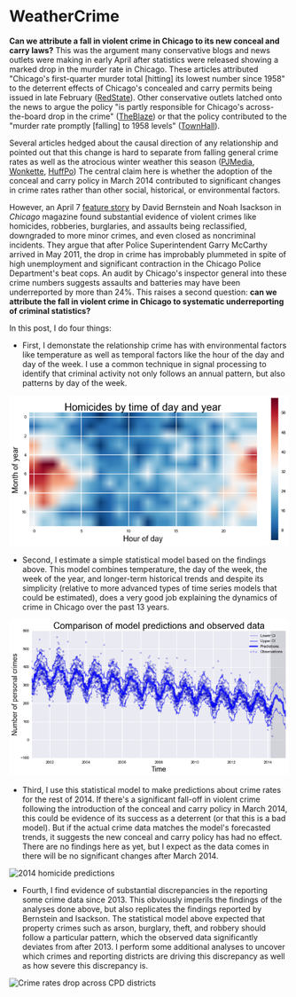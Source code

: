 WeatherCrime
============

**Can we attribute a fall in violent crime in Chicago to its new conceal and carry laws?** This was the argument many conservative blogs and news outlets were making in early April after statistics were released showing a marked drop in the murder rate in Chicago. These articles attributed "Chicago's first-quarter murder total \[hitting\] its lowest number since 1958" to the deterrent effects of Chicago's concealed and carry permits being issued in late February \([RedState](http://www.redstate.com/2014/04/04/chicagos-murder-rate-plummets-concealed-carry-law/)\). Other conservative outlets latched onto the news to argue the policy "is partly responsible for Chicago's across-the-board drop in the crime" \([TheBlaze](http://www.theblaze.com/stories/2014/04/04/gun-control-advocates-who-say-more-guns-equal-more-crime-might-not-want-to-read-this/)\) or that the policy contributed to the "murder rate promptly \[falling\] to 1958 levels" \([TownHall](http://townhall.com/tipsheet/christinerousselle/2014/04/04/chicago-enacts-concealed-carry-murder-rate-promptly-falls-to-1958-level-n1818843)\). 

Several articles hedged about the causal direction of any relationship and pointed out that this change is hard to separate from falling general crime rates as well as the atrocious winter weather this season \([PJMedia](http://pjmedia.com/tatler/2014/04/06/can-we-credit-the-new-conceal-carry-law-in-chicago-for-reduced-homicide-rate/), [Wonkette](http://wonkette.com/545814/the-gun-fondlers-save-chicago-and-more-news-in-your-gun-fun-times-roundup), [HuffPo](http://www.huffingtonpost.com/2014/04/01/chicago-homicide-rate-2014_n_5070438.html)\) The central claim here is whether the adoption of the conceal and carry policy in March 2014 contributed to significant changes in crime rates rather than other social, historical, or environmental factors. 

However, an April 7 [feature story](http://www.chicagomag.com/Chicago-Magazine/May-2014/Chicago-crime-rates/) by David Bernstein and Noah Isackson in *Chicago* magazine found substantial evidence of violent crimes like homicides, robberies, burglaries, and assaults being reclassified, downgraded to more minor crimes, and even closed as noncriminal incidents. They argue that after Police Superintendent Garry McCarthy arrived in May 2011, the drop in crime has improbably plummeted in spite of high unemployment and significant contraction in the Chicago Police Department's beat cops. An audit by Chicago's inspector general into these crime numbers suggests assaults and batteries may have been underreported by more than 24%. This raises a second question: **can we attribute the fall in violent crime in Chicago to systematic underreporting of criminal statistics?**

In this post, I do four things:

* First, I demonstate the relationship crime has with environmental factors like temperature as well as temporal factors like the hour of the day and day of the week. I use a common technique in signal processing to identify that criminal activity not only follows an annual pattern, but also patterns by day of the week.

![Homicides by time of day and year](homicides_month_hour_heatmap.png)

* Second, I estimate a simple statistical model based on the findings above. This model combines temperature, the day of the week, the week of the year, and longer-term historical trends and despite its simplicity (relative to more advanced types of time series models that could be estimated), does a very good job explaining the dynamics of crime in Chicago over the past 13 years.

![Comparing statistical model and observed data](personal_model_comparison.png)

* Third, I use this statistical model to make predictions about crime rates for the rest of 2014. If there's a significant fall-off in violent crime following the introduction of the conceal and carry policy in March 2014, this could be evidence of its success as a deterrent (or that this is a bad model). But if the actual crime data matches the model's forecasted trends, it suggests the new conceal and carry policy has had no effect. There are no findings here as yet, but I expect as the data comes in there will be no significant changes after March 2014.

![2014 homicide predictions](filename='2014_homicide_predictions.png')

* Fourth, I find evidence of substantial discrepancies in the reporting some crime data since 2013. This obviously imperils the findings of the analyses done above, but also replicates the findings reported by Bernstein and Isackson. The statistical model above expected that property crimes such as arson, burglary, theft, and robbery should follow a particular pattern, which the observed data significantly deviates from after 2013. I perform some additional analyses to uncover which crimes and reporting districts are driving this discrepancy as well as how severe this discrepancy is.

![Crime rates drop across CPD districts](filename='personal_crime_rates_down.png')